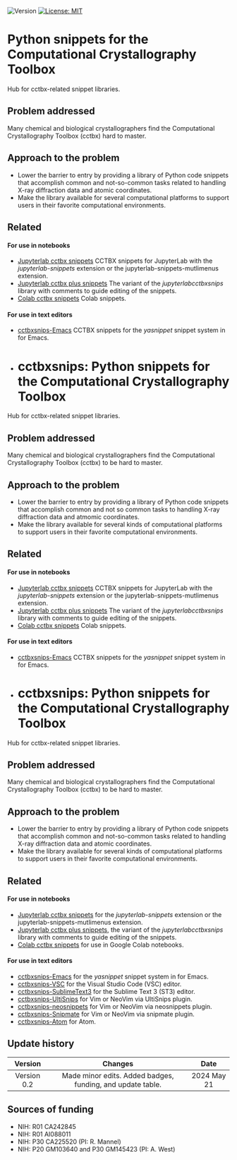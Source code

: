![Version](https://img.shields.io/static/v1?label=cctbxsnips&message=0.2&color=brightcolor)
[![License: MIT](https://img.shields.io/badge/License-MIT-blue.svg)](https://opensource.org/licenses/MIT)

# Python snippets for the Computational Crystallography Toolbox

Hub for cctbx-related snippet libraries.

## Problem addressed

Many chemical and biological crystallographers find the Computational Crystallography Toolbox (cctbx) hard to master.

## Approach to the problem

-  Lower the barrier to entry by providing a library of Python code snippets that accomplish common and not-so-common tasks related to handling X-ray diffraction data and atomic coordinates.
-  Make the library available for several computational platforms to support users in their favorite computational environments.

## Related 

<a id="cctbxsnips-for-notebooks"><h4>For use in notebooks</h4></a>

- [Jupyterlab cctbx snippets](https://github.com/MooersLab/jupyterlabcctbxsnips) CCTBX snippets for JupyterLab with the *jupyterlab-snippets* extension or the jupyterlab-snippets-mutlimenus extension.
- [Jupyterlab cctbx plus snippets](https://github.com/MooersLab/jupyterlabcctbxsnipsplus) The variant of the *jupyterlabcctbxsnips* library with comments to guide editing of the snippets.
- [Colab cctbx snippets](https://github.com/MooersLab/colabcctbxsnips) Colab snippets.

<a id="cctbxsnips-for-editors"><h4>For use in text editors</h4></a>

- [cctbxsnips-Emacs](https://github.com/MooersLab/cctbxsnips-Emacs) CCTBX snippets for the *yasnippet* snippet system in for Emacs.
- # cctbxsnips: Python snippets for the Computational Crystallography Toolbox

Hub for cctbx-related snippet libraries.

## Problem addressed

Many chemical and biological crystallographers find the Computational Crystallography Toolbox (cctbx) to be hard to master.

## Approach to the problem

-  Lower the barrier to entry by providing a library of Python code snippets that accomplish common and not so common tasks to handling X-ray diffraction data and atmomic coordinates.
-  Make the library available for several kinds of computational platforms to support users in their favorite computational environments.

## Related 

<a id="cctbxsnips-for-notebooks"><h4>For use in notebooks</h4></a>

- [Jupyterlab cctbx snippets](https://github.com/MooersLab/jupyterlabcctbxsnips) CCTBX snippets for JupyterLab with the *jupyterlab-snippets* extension or the jupyterlab-snippets-mutlimenus extension.
- [Jupyterlab cctbx plus snippets](https://github.com/MooersLab/jupyterlabcctbxsnipsplus) The variant of the *jupyterlabcctbxsnips* library with comments to guide editing of the snippets.
- [Colab cctbx snippets](https://github.com/MooersLab/colabcctbxsnips) Colab snippets.

<a id="cctbxsnips-for-editors"><h4>For use in text editors</h4></a>

- [cctbxsnips-Emacs](https://github.com/MooersLab/cctbxsnips-Emacs) CCTBX snippets for the *yasnippet* snippet system in for Emacs.
- # cctbxsnips: Python snippets for the Computational Crystallography Toolbox

Hub for cctbx-related snippet libraries.

## Problem addressed

Many chemical and biological crystallographers find the Computational Crystallography Toolbox (cctbx) to be hard to master.

## Approach to the problem

-  Lower the barrier to entry by providing a library of Python code snippets that accomplish common and not-so-common tasks related to handling X-ray diffraction data and atomic coordinates.
-  Make the library available for several kinds of computational platforms to support users in their favorite computational environments.

## Related 

<a id="cctbxsnips-for-notebooks"><h4>For use in notebooks</h4></a>

- [Jupyterlab cctbx snippets](https://github.com/MooersLab/jupyterlabcctbxsnips) for the *jupyterlab-snippets* extension or the jupyterlab-snippets-mutlimenus extension.
- [Jupyterlab cctbx plus snippets](https://github.com/MooersLab/jupyterlabcctbxsnipsplus), the variant of the *jupyterlabcctbxsnips* library with comments to guide editing of the snippets.
- [Colab cctbx snippets](https://github.com/MooersLab/colabcctbxsnips) for use in Google Colab notebooks.

<a id="cctbxsnips-for-editors"><h4>For use in text editors</h4></a>

- [cctbxsnips-Emacs](https://github.com/MooersLab/cctbxsnips-Emacs) for the *yasnippet* snippet system in for Emacs.
- [cctbxsnips-VSC](https://github.com/MooersLab/cctbxsnips-VSC) for the Visual Studio Code (VSC) editor.
- [cctbxsnips-SublimeText3](https://github.com/MooersLab/cctbxsnips-SublimeText3) for the Sublime Text 3 (ST3) editor.
- [cctbxsnips-UltiSnips](https://github.com/MooersLab/cctbxsnips-Ultisnips) for Vim or NeoVim via UltiSnips plugin.
- [cctbxsnips-neosnippets](https://github.com/MooersLab/cctbxsnips-neosnippets) for Vim or NeoVim via neosnippets plugin.
- [cctbxsnips-Snipmate](https://github.com/MooersLab/cctbxsnips-snipmate) for Vim or NeoVim via snipmate plugin.
- [cctbxsnips-Atom](https://github.com/MooersLab/cctbxsnips-Atom) for Atom.




## Update history

|Version      | Changes                                                                                                                                    | Date                 |
|:-----------:|:------------------------------------------------------------------------------------------------------------------------------------------:|:--------------------:|
| Version 0.2 |   Made minor edits. Added badges, funding, and update table.                                                                               | 2024 May 21          |


## Sources of funding

- NIH: R01 CA242845
- NIH: R01 AI088011
- NIH: P30 CA225520 (PI: R. Mannel)
- NIH: P20 GM103640 and P30 GM145423 (PI: A. West)

